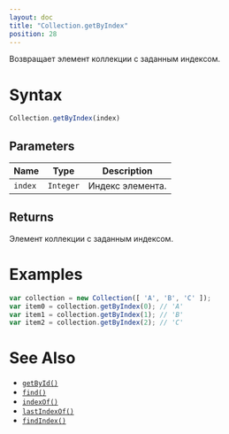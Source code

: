 ```yaml
---
layout: doc
title: "Collection.getByIndex"
position: 28
---
```


Возвращает элемент коллекции с заданным индексом.

# Syntax

```js
Collection.getByIndex(index)
```

## Parameters

|Name|Type|Description|
|----|----|-----------|
|`index`|`Integer`|Индекс элемента.|

## Returns

Элемент коллекции с заданным индексом.

# Examples

```js
var collection = new Collection([ 'A', 'B', 'C' ]);
var item0 = collection.getByIndex(0); // 'A'
var item1 = collection.getByIndex(1); // 'B'
var item2 = collection.getByIndex(2); // 'C'
```

# See Also

* [`getById()`](../Collection.getById/)
* [`find()`](../Collection.find/)
* [`indexOf()`](../Collection.indexOf/)
* [`lastIndexOf()`](../Collection.lastIndexOf/)
* [`findIndex()`](../Collection.findIndex/)
